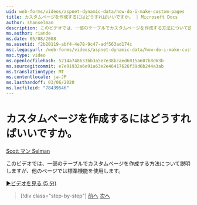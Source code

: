 ```yaml
---
uid: web-forms/videos/aspnet-dynamic-data/how-do-i-make-custom-pages
title: カスタムページを作成するにはどうすればいいですか。 | Microsoft Docs
author: shanselman
description: このビデオでは、一部のテーブルでカスタムページを作成する方法について説明しますが、他のページでは標準機能を使用します。
ms.author: riande
ms.date: 05/08/2008
ms.assetid: f2b20119-abf4-4e78-9c47-adf563ad174c
msc.legacyurl: /web-forms/videos/aspnet-dynamic-data/how-do-i-make-custom-pages
msc.type: video
ms.openlocfilehash: 5214a748633bb3a5e7e38bcaed6015a607b8d63b
ms.sourcegitcommit: e7e91932a6e91a63e2e46417626f39d6b244a3ab
ms.translationtype: MT
ms.contentlocale: ja-JP
ms.lasthandoff: 03/06/2020
ms.locfileid: "78439546"
---
```

# <a name="how-do-i-make-custom-pages"></a>カスタムページを作成するにはどうすればいいですか。

[Scott マン Selman](https://github.com/shanselman)

このビデオでは、一部のテーブルでカスタムページを作成する方法について説明しますが、他のページでは標準機能を使用します。

[&#9654;ビデオを見る (5 分)](https://channel9.msdn.com/Blogs/ASP-NET-Site-Videos/how-do-i-make-custom-pages)

> [!div class="step-by-step"]
> [前へ](how-do-i-handle-business-logic-exceptions.md)
> [次へ](how-do-i-display-unknown-datatypes.md)

